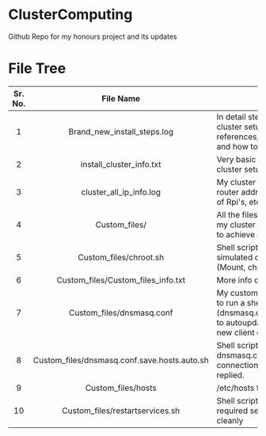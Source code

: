 # ClusterComputing
Github Repo for my honours project and its updates

# File Tree

| Sr. No. |                   File Name                  | Description                                                                                                                                                               |
|:-------:|:--------------------------------------------:|---------------------------------------------------------------------------------------------------------------------------------------------------------------------------|
|    1    |          Brand_new_install_steps.log         | In detail steps to replicate my cluster setup                                         It includes all the references, known issues, errors and how to solve them and tips |
|    2    |           install_cluster_info.txt           | Very basic tips and steps for cluster setup                                                                                                                               |
|    3    |            cluster_all_ip_info.log           | My cluster info (Ip addresses, router addresses, MAC addresses of Rpi's, etc.)                                                                                            |
|    4    |                 Custom_files/                | All the files I custom built to help my cluster setup process faster or to achieve a certain functionality.                                                               |
|    5    |            Custom_files/chroot.sh            | Shell script to easily chroot into a simulated client environment. (Mount, chroot, exit, umount)                                                                          |
|    6    |      Custom_files/Custom_files_info.txt      | More info on the files in this folder.                                                                                                                                    |
|    7    |           Custom_files/dnsmasq.conf          | My custom built dnsmasq.conf file to run a shell script (dnsmasq.conf.save.hosts.auto.sh) to autoupdate the hosts files when new client connects                          |
|    8    | Custom_files/dnsmasq.conf.save.hosts.auto.sh | Shell script called by dnsmasq.conf whenever a new connection or DHCP request is replied.                                                                                 |
|    9    |              Custom_files/hosts              | /etc/hosts files for reference                                                                                                                                            |
|    10   |        Custom_files/restartservices.sh       | Shell script to restart all the required services faster and cleanly                                                                                                      |